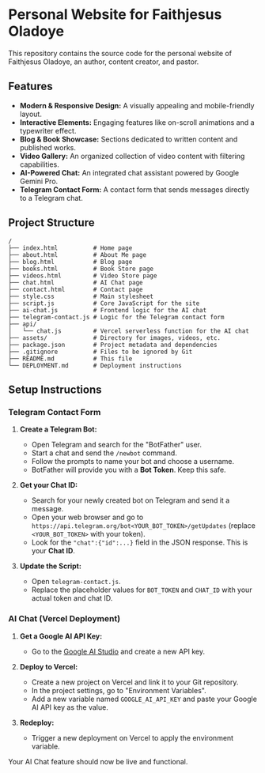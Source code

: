# Personal Website for Faithjesus Oladoye

This repository contains the source code for the personal website of Faithjesus Oladoye, an author, content creator, and pastor.

## Features

*   **Modern & Responsive Design:** A visually appealing and mobile-friendly layout.
*   **Interactive Elements:** Engaging features like on-scroll animations and a typewriter effect.
*   **Blog & Book Showcase:** Sections dedicated to written content and published works.
*   **Video Gallery:** An organized collection of video content with filtering capabilities.
*   **AI-Powered Chat:** An integrated chat assistant powered by Google Gemini Pro.
*   **Telegram Contact Form:** A contact form that sends messages directly to a Telegram chat.

## Project Structure

```
/
├── index.html          # Home page
├── about.html          # About Me page
├── blog.html           # Blog page
├── books.html          # Book Store page
├── videos.html         # Video Store page
├── chat.html           # AI Chat page
├── contact.html        # Contact page
├── style.css           # Main stylesheet
├── script.js           # Core JavaScript for the site
├── ai-chat.js          # Frontend logic for the AI chat
├── telegram-contact.js # Logic for the Telegram contact form
├── api/
│   └── chat.js         # Vercel serverless function for the AI chat
├── assets/             # Directory for images, videos, etc.
├── package.json        # Project metadata and dependencies
├── .gitignore          # Files to be ignored by Git
├── README.md           # This file
└── DEPLOYMENT.md       # Deployment instructions
```

## Setup Instructions

### Telegram Contact Form

1.  **Create a Telegram Bot:**
    *   Open Telegram and search for the "BotFather" user.
    *   Start a chat and send the `/newbot` command.
    *   Follow the prompts to name your bot and choose a username.
    *   BotFather will provide you with a **Bot Token**. Keep this safe.

2.  **Get your Chat ID:**
    *   Search for your newly created bot on Telegram and send it a message.
    *   Open your web browser and go to `https://api.telegram.org/bot<YOUR_BOT_TOKEN>/getUpdates` (replace `<YOUR_BOT_TOKEN>` with your token).
    *   Look for the `"chat":{"id":...}` field in the JSON response. This is your **Chat ID**.

3.  **Update the Script:**
    *   Open `telegram-contact.js`.
    *   Replace the placeholder values for `BOT_TOKEN` and `CHAT_ID` with your actual token and chat ID.

### AI Chat (Vercel Deployment)

1.  **Get a Google AI API Key:**
    *   Go to the [Google AI Studio](https://aistudio.google.com/) and create a new API key.

2.  **Deploy to Vercel:**
    *   Create a new project on Vercel and link it to your Git repository.
    *   In the project settings, go to "Environment Variables".
    *   Add a new variable named `GOOGLE_AI_API_KEY` and paste your Google AI API key as the value.

3.  **Redeploy:**
    *   Trigger a new deployment on Vercel to apply the environment variable.

Your AI Chat feature should now be live and functional.
